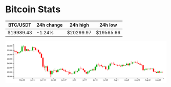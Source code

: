 # Bitcoin Stats

BTC/USDT|24h change|24h high|24h low|
|---|---|---|---|
|$19989.43|-1.24%|$20299.97|$19565.66|

<img src="./chart.svg">
